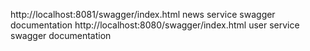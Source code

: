 http://localhost:8081/swagger/index.html  news service swagger documentation
http://localhost:8080/swagger/index.html user service swagger documentation
